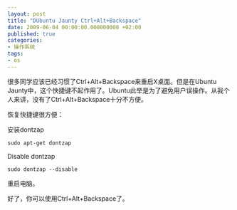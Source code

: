 ```yaml
---
layout: post
title: "DUbuntu Jaunty Ctrl+Alt+Backspace"
date: 2009-06-04 00:00:00.000000000 +02:00
published: true
categories:
- 操作系统
tags:
- os
---
```


很多同学应该已经习惯了Ctrl+Alt+Backspace来重启X桌面。但是在Ubuntu Jaunty中，这个快捷键不起作用了。Ubuntu此举是为了避免用户误操作。从我个人来讲，没有了Ctrl+Alt+Backspace十分不方便。

恢复快捷键很方便：

安装dontzap

    sudo apt-get dontzap

Disable dontzap

    sudo dontzap --disable

重启电脑。

好了，你可以使用Ctrl+Alt+Backspace了。
